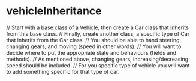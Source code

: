 # vehicleInheritance
 // Start with a base class of a Vehicle, then create a Car class that inherits from this base class.
        // Finally, create another class, a specific type of Car that inherits from the Car class.
        // You should be able to hand steering, changing gears, and moving (speed in other words).
        // You will want to decide where to put the appropriate state and behaviours (fields and methods).
        // As mentioned above, changing gears, increasing/decreasing speed should be included.
        // For you specific type of vehicle you will want to add something specific for that type of car.
